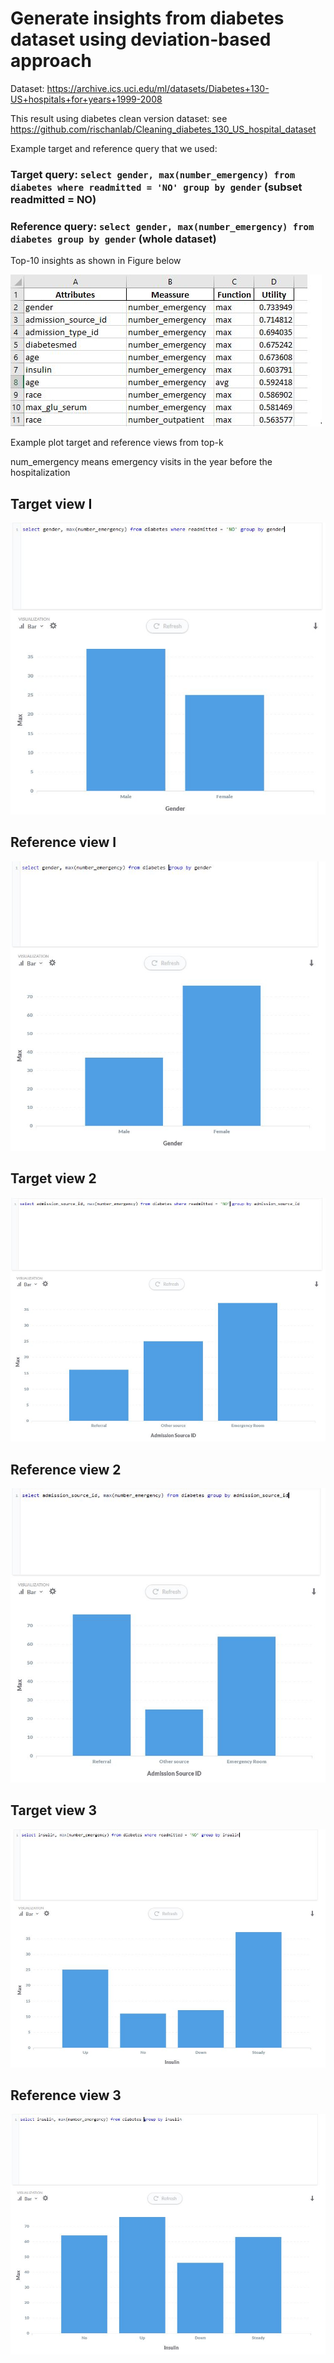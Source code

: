 # Generate insights from diabetes dataset using deviation-based approach

Dataset:  https://archive.ics.uci.edu/ml/datasets/Diabetes+130-US+hospitals+for+years+1999-2008

This result using diabetes clean version dataset: see https://github.com/rischanlab/Cleaning_diabetes_130_US_hospital_dataset

Example target and reference query that we used: 

### Target query: `select gender, max(number_emergency) from diabetes where readmitted = 'NO' group by gender` (subset readmitted = NO)
### Reference query: `select gender, max(number_emergency) from diabetes group by gender` (whole dataset)

Top-10 insights as shown in Figure below

![Image of Top10 Insights](https://raw.githubusercontent.com/rischanlab/generate_insight_diab_dataset/master/results_screenshoot/top-10-insights.JPG)

Example plot target and reference views from top-k 

num_emergency means emergency visits in the year before the hospitalization

## Target view I

![Image of Target view](https://raw.githubusercontent.com/rischanlab/generate_insight_diab_dataset/master/results_screenshoot/target1.JPG)

## Reference view I 

![Image of Target view](https://raw.githubusercontent.com/rischanlab/generate_insight_diab_dataset/master/results_screenshoot/ref1.JPG)


## Target view 2

![Image of Target view](https://raw.githubusercontent.com/rischanlab/generate_insight_diab_dataset/master/results_screenshoot/target2.JPG)

## Reference view 2

![Image of Target view](https://raw.githubusercontent.com/rischanlab/generate_insight_diab_dataset/master/results_screenshoot/ref2.JPG)


## Target view 3

![Image of Target view](https://raw.githubusercontent.com/rischanlab/generate_insight_diab_dataset/master/results_screenshoot/insulin_target.JPG)

## Reference view 3

![Image of Target view](https://raw.githubusercontent.com/rischanlab/generate_insight_diab_dataset/master/results_screenshoot/insilin_ref.JPG)
